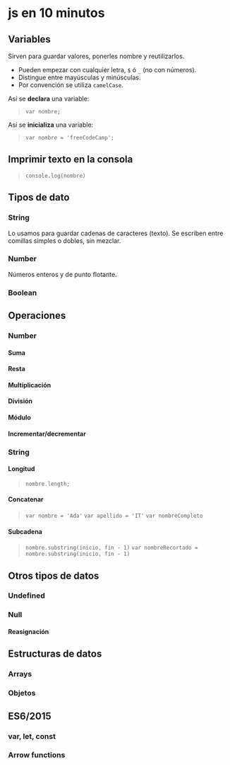 # js en 10 minutos

## Variables

Sirven para guardar valores, ponerles nombre y reutilizarlos.  

- Pueden empezar con cualquier letra, `$` ó `_` (no con números).
- Distingue entre mayúsculas y minúsculas.  
- Por convención se utiliza `camelCase`.

Así se **declara** una variable:

> `var nombre;`  

Así se **inicializa** una variable:

> `var nombre = 'freeCodeCamp';`

## Imprimir texto en la consola

> `console.log(nombre)`

## Tipos de dato

### String

Lo usamos para guardar cadenas de caracteres (texto). Se escriben entre comillas simples o dobles, sin mezclar.

### Number

Números enteros y de punto flotante.

### Boolean

## Operaciones

### Number 

#### Suma
#### Resta
#### Multiplicación
#### División
#### Módulo
#### Incrementar/decrementar

### String 

#### Longitud

> `nombre.length;`

#### Concatenar

> `var nombre = 'Ada'` 
> `var apellido = 'IT'` 
> `var nombreCompleto` 

#### Subcadena

> `nombre.substring(inicio, fin - 1)` 
> `var nombreRecortado = nombre.substring(inicio, fin - 1)` 

## Otros tipos de datos 

### Undefined
### Null

#### Reasignación

## Estructuras de datos

### Arrays
### Objetos

## ES6/2015

### var, let, const
### Arrow functions
